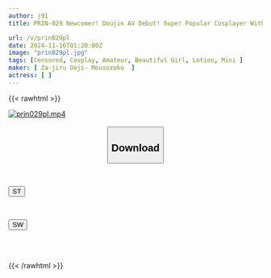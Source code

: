 ```yaml
---
author: j91
title: PRIN-029 Newcomer! Doujin AV Debut! Super Popular Cosplayer With Hundreds Of Thousands Of Followers Gets Fucked In Cosplay Sex! Short And Petite Beautiful Girl! Super Masochist! Full Body Erogenous Zone! Uterus Bulge! Small Fish Orgasm! Glossy Oil! Oral Ejaculation! Cum Swallow! Araragi Kiiro

url: /v/prin029pl
date: 2024-11-16T01:20:00Z
image: "prin029pl.jpg"
tags: [Censored, Cosplay, Amateur, Beautiful Girl, Lotion, Mini	]
maker: [ Za-jiru Ooji- Mousozoku  ]
actress: [ ]
---
```



{{< rawhtml >}}

<div class="video" data-videoid="JkPMbDppGjIgww">
    <a href="javascript:;">
        <img src="/v/prin029pl/prin029pl.jpg" width="WIDTH" height="HEIGHT" alt="prin029pl.mp4" loading="lazy">
    </a>
</div>

<script type="text/javascript" src="https://j91.asia/asset/on-demand-st.js"></script>

<br>
  <link rel="stylesheet" href="https://j91.asia/asset/bs5.css">
  
  <center>
  <button class="btn btn-primary" type="button" data-bs-toggle="collapse" data-bs-target=".multi-collapse" aria-expanded="false" aria-controls="multiCollapseExample1 multiCollapseExample2"><h2>Download</h2></button></center>
</p>
<div class="row">
  <div class="col">
    <div class="collapse multi-collapse" id="multiCollapseExample1">
      <div class="card card-body">
	      	      <br>
<div class="buttons">  
<p><a href="/v/prin029pl/st.html" target="_blank"><button class="btn-hover color-3"><i class="fa fa-download"></i> ST</button></a></p></div>
    </div>
  </div>
</div>
  <div class="col">
    <div class="collapse multi-collapse" id="multiCollapseExample2">
      <div class="card card-body">
	      <br>
<div class="buttons">
<p><a href="/v/prin029pl/sw.html" target="_blank"><button class="btn-hover color-2"><i class="fa fa-download"></i> SW</button></a></p></div>
<br><br>
      </div>
    </div>
  </div>
</div>

{{< /rawhtml >}}